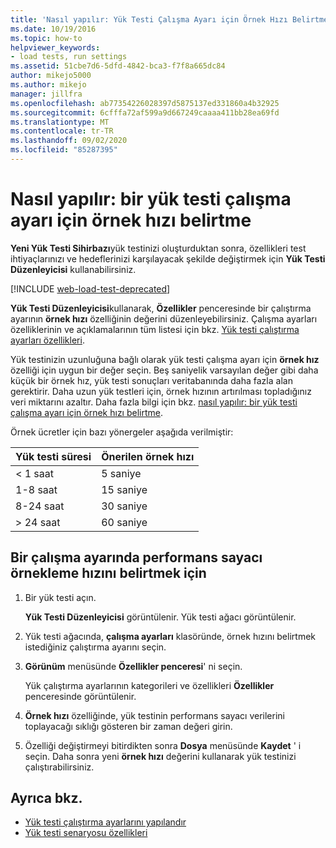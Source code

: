 ```yaml
---
title: 'Nasıl yapılır: Yük Testi Çalışma Ayarı için Örnek Hızı Belirtme'
ms.date: 10/19/2016
ms.topic: how-to
helpviewer_keywords:
- load tests, run settings
ms.assetid: 51cbe7d6-5dfd-4842-bca3-f7f8a665dc84
author: mikejo5000
ms.author: mikejo
manager: jillfra
ms.openlocfilehash: ab77354226028397d5875137ed331860a4b32925
ms.sourcegitcommit: 6cfffa72af599a9d667249caaaa411bb28ea69fd
ms.translationtype: MT
ms.contentlocale: tr-TR
ms.lasthandoff: 09/02/2020
ms.locfileid: "85287395"
---
```

# <a name="how-to-specify-the-sample-rate-for-a-load-test-run-setting"></a>Nasıl yapılır: bir yük testi çalışma ayarı için örnek hızı belirtme

**Yeni Yük Testi Sihirbazı**yük testinizi oluşturduktan sonra, özellikleri test ihtiyaçlarınızı ve hedeflerinizi karşılayacak şekilde değiştirmek için **Yük Testi Düzenleyicisi** kullanabilirsiniz.

[!INCLUDE [web-load-test-deprecated](includes/web-load-test-deprecated.md)]

**Yük Testi Düzenleyicisi**kullanarak, **Özellikler** penceresinde bir çalıştırma ayarının **örnek hızı** özelliğinin değerini düzenleyebilirsiniz. Çalışma ayarları özelliklerinin ve açıklamalarının tüm listesi için bkz. [Yük testi çalıştırma ayarları özellikleri](../test/load-test-run-settings-properties.md).

Yük testinizin uzunluğuna bağlı olarak yük testi çalışma ayarı için **örnek hız** özelliği için uygun bir değer seçin. Beş saniyelik varsayılan değer gibi daha küçük bir örnek hız, yük testi sonuçları veritabanında daha fazla alan gerektirir. Daha uzun yük testleri için, örnek hızının artırılması topladığınız veri miktarını azaltır. Daha fazla bilgi için bkz. [nasıl yapılır: bir yük testi çalışma ayarı için örnek hızı belirtme](../test/how-to-specify-the-sample-rate-for-a-load-test.md).

Örnek ücretler için bazı yönergeler aşağıda verilmiştir:

|Yük testi süresi|Önerilen örnek hızı|
|-|-----------------------------|
|\< 1 saat|5 saniye|
|1-8 saat|15 saniye|
|8-24 saat|30 saniye|
|> 24 saat|60 saniye|

## <a name="to-specify-performance-counter-sampling-rate-in-a-run-setting"></a>Bir çalışma ayarında performans sayacı örnekleme hızını belirtmek için

1. Bir yük testi açın.

     **Yük Testi Düzenleyicisi** görüntülenir. Yük testi ağacı görüntülenir.

2. Yük testi ağacında, **çalışma ayarları** klasöründe, örnek hızını belirtmek istediğiniz çalıştırma ayarını seçin.

3. **Görünüm** menüsünde **Özellikler penceresi**' ni seçin.

     Yük çalıştırma ayarlarının kategorileri ve özellikleri **Özellikler** penceresinde görüntülenir.

4. **Örnek hızı** özelliğinde, yük testinin performans sayacı verilerini toplayacağı sıklığı gösteren bir zaman değeri girin.

5. Özelliği değiştirmeyi bitirdikten sonra **Dosya** menüsünde **Kaydet** ' i seçin. Daha sonra yeni **örnek hızı** değerini kullanarak yük testinizi çalıştırabilirsiniz.

## <a name="see-also"></a>Ayrıca bkz.

- [Yük testi çalıştırma ayarlarını yapılandır](../test/configure-load-test-run-settings.md)
- [Yük testi senaryosu özellikleri](../test/load-test-scenario-properties.md)
